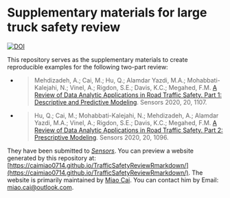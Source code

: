 # Supplementary materials for large truck safety review

[![DOI](https://zenodo.org/badge/DOI/10.5281/zenodo.3598001.svg)](https://doi.org/10.5281/zenodo.3598001)

This repository serves as the supplementary materials to create reproducible examples for the following two-part review:

- > Mehdizadeh, A.; Cai, M.; Hu, Q.; Alamdar Yazdi, M.A.; Mohabbati-Kalejahi, N.; Vinel, A.; Rigdon, S.E.; Davis, K.C.; Megahed, F.M. [A Review of Data Analytic Applications in Road Traffic Safety. Part 1: Descriptive and Predictive Modeling](https://www.mdpi.com/1424-8220/20/4/1107). Sensors 2020, 20, 1107.

- > Hu, Q.; Cai, M.; Mohabbati-Kalejahi, N.; Mehdizadeh, A.; Alamdar Yazdi, M.A.; Vinel, A.; Rigdon, S.E.; Davis, K.C.; Megahed, F.M. [A Review of Data Analytic Applications in Road Traffic Safety. Part 2: Prescriptive Modeling](https://www.mdpi.com/1424-8220/20/4/1096). Sensors 2020, 20, 1096.


They have been submitted to _[Sensors](https://www.mdpi.com/journal/sensors)_.
You can preview a website generated by this repository at: [https://caimiao0714.github.io/TrafficSafetyReviewRmarkdown/](https://caimiao0714.github.io/TrafficSafetyReviewRmarkdown/). The website is primarily maintained by [Miao Cai](https://github.com/caimiao0714). You can contact him by Email: [miao.cai@outlook.com](mailto:miao.cai@outlook.com).
